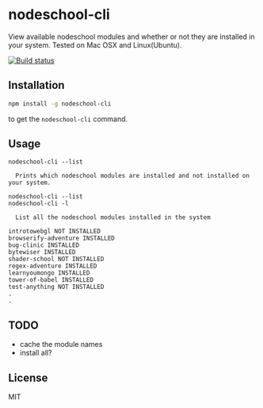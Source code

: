 # nodeschool-cli
View available nodeschool modules and whether or not they are installed in your system. Tested on Mac OSX and Linux(Ubuntu).

[![Build status](https://travis-ci.org/avidas/nodeschool-cli.svg?branch=master)](https://travis-ci.org/avidas/nodeschool-cli)

## Installation

```bash
npm install -g nodeschool-cli
```

to get the `nodeschool-cli` command.

## Usage

```
nodeschool-cli --list

  Prints which nodeschool modules are installed and not installed on your system.

nodeschool-cli --list
nodeschool-cli -l

  List all the nodeschool modules installed in the system
```

```
introtowebgl NOT INSTALLED
browserify-adventure INSTALLED
bug-clinic INSTALLED
bytewiser INSTALLED
shader-school NOT INSTALLED
regex-adventure INSTALLED
learnyoumongo INSTALLED
tower-of-babel INSTALLED
test-anything NOT INSTALLED
.
.

```

## TODO
* cache the module names
* install all?

## License

MIT

